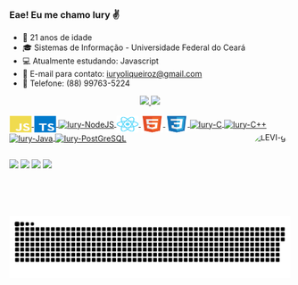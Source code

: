 ### Eae! Eu me chamo Iury ✌
- 👤 21 anos de idade
- 🎓 Sistemas de Informação - Universidade Federal do Ceará
- 💻 Atualmente estudando: Javascript 
- 💼 E-mail para contato: iuryoliqueiroz@gmail.com
- 📲 Telefone: (88) 99763-5224

<div align="center">
  <a href="https://github.com/Scroub">
  <img height="170em" src="https://github-readme-stats.vercel.app/api?username=Scroub&show_icons=true&theme=dracula&include_all_commits=true&count_private=true"/>
  <img height="170em" src="https://github-readme-stats.vercel.app/api/top-langs/?username=Scroub&layout=compact&langs_count=7&theme=dracula"/>
</div>

<div style="display: inline_block"><br>
  <img align="center" alt="Iury-Js" height="30" width="40" src="https://raw.githubusercontent.com/devicons/devicon/master/icons/javascript/javascript-plain.svg">
  <img align="center" alt="Iury-Ts" height="30" width="40" src="https://raw.githubusercontent.com/devicons/devicon/master/icons/typescript/typescript-plain.svg">
  <img align="center" alt="Iury-NodeJS" height="30" width="40" src="https://cdn.jsdelivr.net/gh/devicons/devicon/icons/nodejs/nodejs-original-wordmark.svg">
  <img align="center" alt="Iury-React" height="30" width="40" src="https://raw.githubusercontent.com/devicons/devicon/master/icons/react/react-original.svg">
  <img align="center" alt="Iury-HTML" height="30" width="40" src="https://raw.githubusercontent.com/devicons/devicon/master/icons/html5/html5-original.svg">
  <img align="center" alt="Iury-CSS" height="30" width="40" src="https://raw.githubusercontent.com/devicons/devicon/master/icons/css3/css3-original.svg">
  <img align="center" alt="Iury-C" height="30" width="40" src="https://cdn.jsdelivr.net/gh/devicons/devicon/icons/c/c-original.svg" />
  <img align="center" alt="Iury-C++" height="30" width="40" src="https://cdn.jsdelivr.net/gh/devicons/devicon/icons/cplusplus/cplusplus-original.svg">
  <img align="center" alt="Iury-Java" height="30" width="40" src="https://cdn.jsdelivr.net/gh/devicons/devicon/icons/java/java-original.svg">
  <img align="center" alt="Iury-PostGreSQL" height="30" width="40" src="https://cdn.jsdelivr.net/gh/devicons/devicon/icons/postgresql/postgresql-original.svg">
  <img align="right" alt="LEVI-gif" height="150" style="border-radius:50px;" src="https://c.tenor.com/-F1llo2Z2CIAAAAC/levi-ackerman.gif">
</div>

##

<div>
  <a href="------" target="_blank"><img src="https://img.shields.io/badge/-LinkedIn-%230077B5?style=for-the-badge&logo=linkedin&logoColor=white" target="_blank"></a>
  <a href="https://www.instagram.com/iury_oli/" target="_blank"><img src="https://img.shields.io/badge/-Instagram-%23E4405F?style=for-the-badge&logo=instagram&logoColor=white" target="_blank"></a>
  <a href="https://t.me/Scroub_Oli" target="_blank"><img src="https://img.shields.io/badge/Telegram-2CA5E0?style=for-the-badge&logo=telegram&logoColor=white" target="_blank"></a>
  <a href="https://api.whatsapp.com/send?phone=88997635224" alt="Whats" target="_blank"><img src="https://img.shields.io/badge/WhatsApp-25D366?style=for-the-badge&logo=whatsapp&logoColor=white" target="_blank" ></a>
 
![Snake animation](https://github.com/Douglas10Holanda/Douglas10Holanda/blob/output/github-contribution-grid-snake.svg)


